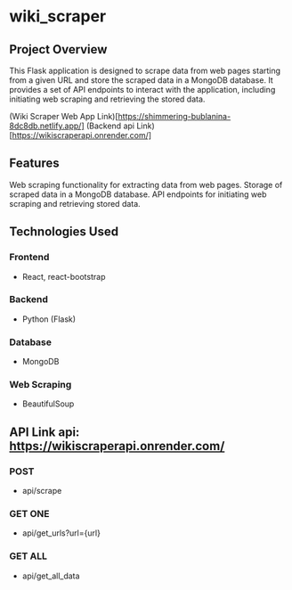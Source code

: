 # wiki_scraper

## Project Overview
This Flask application is designed to scrape data from web pages starting from a given URL and store the scraped data in a MongoDB database. It provides a set of API endpoints to interact with the application, including initiating web scraping and retrieving the stored data.

(Wiki Scraper Web App Link)[https://shimmering-bublanina-8dc8db.netlify.app/]
(Backend api Link)[https://wikiscraperapi.onrender.com/]

## Features
Web scraping functionality for extracting data from web pages.
Storage of scraped data in a MongoDB database.
API endpoints for initiating web scraping and retrieving stored data.

## Technologies Used
### Frontend
- React, react-bootstrap

### Backend
- Python (Flask)

### Database
- MongoDB

### Web Scraping
- BeautifulSoup

## API Link api: https://wikiscraperapi.onrender.com/

### POST 
- api/scrape

### GET ONE
- api/get_urls?url={url}

### GET ALL
- api/get_all_data